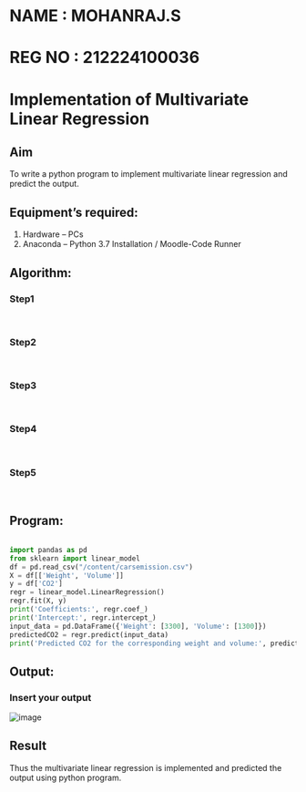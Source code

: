 # NAME : MOHANRAJ.S
# REG NO : 212224100036
# Implementation of Multivariate Linear Regression
## Aim
To write a python program to implement multivariate linear regression and predict the output.
## Equipment’s required:
1.	Hardware – PCs
2.	Anaconda – Python 3.7 Installation / Moodle-Code Runner
## Algorithm:
### Step1
<br>

### Step2
<br>

### Step3
<br>

### Step4
<br>

### Step5
<br>

## Program:
```PYTHON

import pandas as pd
from sklearn import linear_model
df = pd.read_csv("/content/carsemission.csv")
X = df[['Weight', 'Volume']]
y = df['CO2']
regr = linear_model.LinearRegression()
regr.fit(X, y)
print('Coefficients:', regr.coef_)
print('Intercept:', regr.intercept_)
input_data = pd.DataFrame({'Weight': [3300], 'Volume': [1300]})
predictedCO2 = regr.predict(input_data)
print('Predicted CO2 for the corresponding weight and volume:', predictedCO2)

```
## Output:

### Insert your output

![image](https://github.com/user-attachments/assets/3f83ae3e-7eb7-496c-a07b-529939f2c345)


## Result
Thus the multivariate linear regression is implemented and predicted the output using python program.
